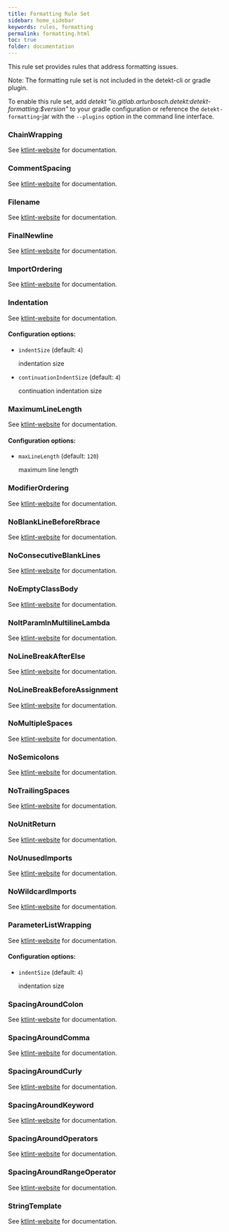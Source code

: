 ```yaml
---
title: Formatting Rule Set
sidebar: home_sidebar
keywords: rules, formatting
permalink: formatting.html
toc: true
folder: documentation
---
```

This rule set provides rules that address formatting issues.

Note: The formatting rule set is not included in the detekt-cli or gradle plugin.

To enable this rule set, add <i>detekt "io.gitlab.arturbosch.detekt:detekt-formatting:$version"</i>
to your gradle configuration or reference the `detekt-formatting`-jar with the `--plugins` option
in the command line interface.

### ChainWrapping

See <a href="https://ktlint.github.io">ktlint-website</a> for documentation.

### CommentSpacing

See <a href="https://ktlint.github.io">ktlint-website</a> for documentation.

### Filename

See <a href="https://ktlint.github.io">ktlint-website</a> for documentation.

### FinalNewline

See <a href="https://ktlint.github.io">ktlint-website</a> for documentation.

### ImportOrdering

See <a href="https://ktlint.github.io">ktlint-website</a> for documentation.

### Indentation

See <a href="https://ktlint.github.io/#rule-indentation">ktlint-website</a> for documentation.

#### Configuration options:

* `indentSize` (default: `4`)

   indentation size

* `continuationIndentSize` (default: `4`)

   continuation indentation size

### MaximumLineLength

See <a href="https://ktlint.github.io">ktlint-website</a> for documentation.

#### Configuration options:

* `maxLineLength` (default: `120`)

   maximum line length

### ModifierOrdering

See <a href="https://ktlint.github.io/#rule-modifier-order">ktlint-website</a> for documentation.

### NoBlankLineBeforeRbrace

See <a href="https://ktlint.github.io">ktlint-website</a> for documentation.

### NoConsecutiveBlankLines

See <a href="https://ktlint.github.io/#rule-blank">ktlint-website</a> for documentation.

### NoEmptyClassBody

See <a href="https://ktlint.github.io/#rule-empty-class-body">ktlint-website</a> for documentation.

### NoItParamInMultilineLambda

See <a href="https://ktlint.github.io">ktlint-website</a> for documentation.

### NoLineBreakAfterElse

See <a href="https://ktlint.github.io">ktlint-website</a> for documentation.

### NoLineBreakBeforeAssignment

See <a href="https://ktlint.github.io">ktlint-website</a> for documentation.

### NoMultipleSpaces

See <a href="https://ktlint.github.io">ktlint-website</a> for documentation.

### NoSemicolons

See <a href="https://ktlint.github.io/#rule-semi">ktlint-website</a> for documentation.

### NoTrailingSpaces

See <a href="https://ktlint.github.io/#rule-trailing-whitespaces">ktlint-website</a> for documentation.

### NoUnitReturn

See <a href="https://ktlint.github.io/#rule-unit-return">ktlint-website</a> for documentation.

### NoUnusedImports

See <a href="https://ktlint.github.io">ktlint-website</a> for documentation.

### NoWildcardImports

See <a href="https://ktlint.github.io/#rule-import">ktlint-website</a> for documentation.

### ParameterListWrapping

See <a href="https://ktlint.github.io">ktlint-website</a> for documentation.

#### Configuration options:

* `indentSize` (default: `4`)

   indentation size

### SpacingAroundColon

See <a href="https://ktlint.github.io/#rule-spacing">ktlint-website</a> for documentation.

### SpacingAroundComma

See <a href="https://ktlint.github.io/#rule-spacing">ktlint-website</a> for documentation.

### SpacingAroundCurly

See <a href="https://ktlint.github.io/#rule-spacing">ktlint-website</a> for documentation.

### SpacingAroundKeyword

See <a href="https://ktlint.github.io/#rule-spacing">ktlint-website</a> for documentation.

### SpacingAroundOperators

See <a href="https://ktlint.github.io/#rule-spacing">ktlint-website</a> for documentation.

### SpacingAroundRangeOperator

See <a href="https://ktlint.github.io/#rule-spacing">ktlint-website</a> for documentation.

### StringTemplate

See <a href="https://ktlint.github.io/#rule-string-template">ktlint-website</a> for documentation.
